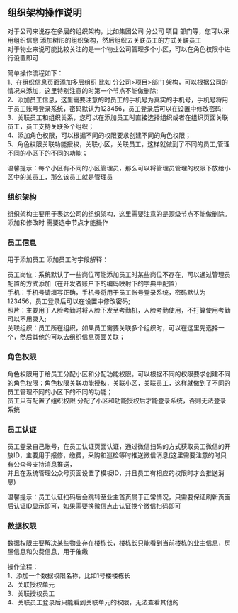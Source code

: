 ## 组织架构操作说明

对于公司来说存在多层的组织架构，比如集团公司 分公司 项目 部门等，您可以采用组织信息 添加树形的组织架构，然后组织去关联员工的方式关联员工</br>
对于物业来说可能比较关注的是一个物业公司管理多个小区，可以在角色权限中进行设置即可</br>

简单操作流程如下：</br>
1、在组织信息页面添加多层组织 比如 分公司>项目>部门 架构，可以根据公司的情况来添加，这里特别注意的时第一个节点不能做删除;</br>
2、添加员工信息，这里需要注意的时员工的手机号为真实的手机号，手机号将用于员工账号登录系统，密码默认为123456，员工登录后可以在设置中修改密码;</br>
3、关联员工和组织关系，您可以在添加员工时直接选择组织或者在组织页面关联员工，员工支持关联多个组织；</br>
4、添加角色权限，可以根据不同的权限要求创建不同的角色权限；</br>
5、角色权限关联功能授权，关联小区，关联员工，这样就做到了不同的员工,管理不同的小区下的不同的功能；</br>

温馨提示：每个小区有不同的小区管理员，那么可以将管理员管理的权限下放给小区中的某员工，那么该员工就是管理员</br>

### 组织架构

组织架构主要用于表达公司的组织架构，这里需要注意的是顶级节点不能做删除。添加和修改时 需要选中节点才能操作

### 员工信息

用于添加员工 添加员工时字段解释：</br>

员工岗位：系统默认了一些岗位可能添加员工时某些岗位不存在，可以通过管理员配置的方式添加（在开发者账户下的编码映射下的字典中配置）</br>
手机：手机号请填写正确，手机号将用于员工账号登录系统，密码默认为123456，员工登录后可以在设置中修改密码;</br>
照片：主要用于人脸考勤时将人脸下发至考勤机，人脸考勤使用，不打算使用考勤可以不用录入;</br>
关联组织：员工所在组织，如果员工需要关联多个组织时，可以在这里先选择一个，然后其他的可以去组织信息页面关联；</br>

### 角色权限

角色权限用于给员工分配小区和分配功能权限。可以根据不同的权限要求创建不同的角色权限；角色权限关联功能授权，关联小区，关联员工，这样就做到了不同的员工管理不同的小区下的不同的功能；</br>
员工只有配置了组织权限 分配了小区和功能授权后才能登录系统，否则无法登录系统

### 员工认证

员工登录自己账号，在员工认证页面认证，通过微信扫码的方式获取员工微信的开放ID，主要用于报修，缴费，采购和巡检等时推送微信消息(这里需要注意的时只有公众号支持消息推送，</br>
并且在系统管理公众号页面设置了模板ID，并且员工有相应的权限时才会推送消息)</br>

温馨提示：员工认证扫码后会跳转至业主首页属于正常情况，只需要保证刷新页面后认证ID显示即可，如果需要换微信点击认证换个微信扫码即可</br>

### 数据权限

数据权限主要解决某些物业存在楼栋长，楼栋长只能看到当前楼栋的业主信息，房屋信息和欠费信息，用于催缴</br>

操作流程：</br>
1、添加一个数据权限名称，比如1号楼楼栋长</br>
2、关联授权单元</br>
3、关联授权员工</br>
4、关联员工登录后只能看到关联单元的权限，无法查看其他的</br>


